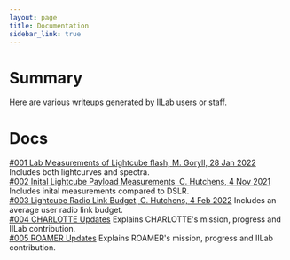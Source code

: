 ```yaml
---
layout: page
title: Documentation
sidebar_link: true
---
```

# Summary
Here are various writeups generated by IILab users or staff.

# Docs
[#001 Lab Measurements of Lightcube flash, M. Goryll, 28 Jan 2022](https://github.com/InterplanetaryLab/communications/blob/main/Optical_light_output_measurements_on_LightCube.pdf) Includes both lightcurves and spectra. <br/>
[#002 Inital Lightcube Payload Measurements, C. Hutchens, 4 Nov 2021](https://github.com/InterplanetaryLab/communications/blob/main/Inital_Payload_Measurments_on_Lightcube.pdf) Includes inital measurements compared to DSLR. <br/>
[#003 Lightcube Radio Link Budget, C. Hutchens, 4 Feb 2022](https://github.com/InterplanetaryLab/communications/blob/main/Lightcube_Radio_Link_Budget.pdf) Includes an average user radio link budget.<br/>
[#004 CHARLOTTE Updates](https://docs.google.com/document/d/16a9ADzVU-8lOfx5aWWM8baVJu-jY222g-0s70SB21g0/edit) Explains CHARLOTTE's mission, progress and IILab contribution.<br/>
[#005 ROAMER Updates](https://docs.google.com/document/d/1dpftb-IMuDfGFwLueUMjftR8b447SiZLpvJEJ1qQKKo/edit) Explains ROAMER's mission, progress and IILab contribution.<br/>
